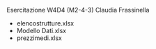 Esercitazione W4D4 (M2-4-3) Claudia Frassinella
- elencostrutture.xlsx
- Modello Dati.xlsx
- prezzimedi.xlsx
